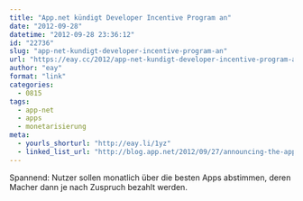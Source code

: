 ```yaml
---
title: "App.net kündigt Developer Incentive Program an"
date: "2012-09-28"
datetime: "2012-09-28 23:36:12"
id: "22736"
slug: "app-net-kundigt-developer-incentive-program-an"
url: "https://eay.cc/2012/app-net-kundigt-developer-incentive-program-an/"
author: "eay"
format: "link"
categories:
  - 0815
tags:
  - app-net
  - apps
  - monetarisierung
meta:
  - yourls_shorturl: "http://eay.li/1yz"
  - linked_list_url: "http://blog.app.net/2012/09/27/announcing-the-app-net-developer-incentive-program/"
---
```


Spannend: Nutzer sollen monatlich über die besten Apps abstimmen, deren Macher dann je nach Zuspruch bezahlt werden.
